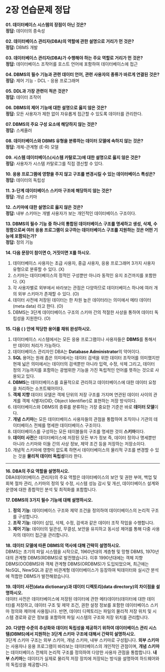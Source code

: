 # 2장 연습문제 정답

**01. 데이터베이스 시스템의 장점이 아닌 것은?**  
**정답:** 데이터의 종속성

**02. 데이터베이스 관리자(DBA)의 역할에 관한 설명으로 거리가 먼 것은?**  
**정답:** DBMS 개발

**03. 데이터베이스 관리자(DBA)가 수행해야 하는 주요 역할로 거리가 먼 것은?**  
**정답:** 데이터베이스 조작어를 호스트 언어에 포함하여 데이터베이스에 접근

**04. DBMS의 필수 기능과 관련 데이터 언어, 관련 사용자의 종류가 바르게 연결된 것은?**  
**정답:** 제어 기능 - DCL - 응용 프로그래머

**05. DDL과 가장 관련이 적은 것은?**  
**정답:** 데이터 조작어

**06. DBMS의 제어 기능에 대한 설명으로 옳지 않은 것은?**  
**정답:** 모든 사용자가 제한 없이 자유롭게 접근할 수 있도록 데이터를 관리한다.

**07. DBMS의 주요 구성 요소에 해당하지 않는 것은?**  
**정답:** 스케줄러

**08. 데이터베이스와 DBMS 유형을 분류하는 데이터 모델에 속하지 않는 것은?**  
**정답:** 개체-관계형 (E-R) 모델

**09. 시스템 데이터베이스(시스템 카탈로그)에 대한 설명으로 옳지 않은 것은?**  
**정답:** 사용자가 시스템 카탈로그를 직접 갱신할 수 있다.

**10. 응용 프로그램에 영향을 주지 않고 구조를 변경시킬 수 있는 데이터베이스 특성은?**  
**정답:** 데이터의 독립성

**11. 3-단계 데이터베이스 스키마 구조에 해당하지 않는 것은?**  
**정답:** 개념 스키마

**12. 스키마에 대한 설명으로 옳지 않은 것은?**  
**정답:** 내부 스키마는 개별 사용자가 보는 개인적인 데이터베이스 구조이다.

**13. DBMS의 필수 기능 중 하나의 통합된 데이터베이스 구조를 명세하고 생성, 삭제, 수정함으로써 여러 응용 프로그램이 요구하는 데이터베이스 구조를 지원하는 것은 어떤 기능에 포함되는가?**  
**정답:** 정의 기능

**14. 다음 문장이 참이면 O, 거짓이면 X를 하시오.**  
1. 데이터베이스 사용자는 초급 사용자, 중급 사용자, 응용 프로그래머 3가지 사용자 유형으로 분류할 수 있다. (X)  
2. 스키마는 데이터베이스의 정적인 구성뿐만 아니라 동적인 유지 조건까지를 포함한다. (X)  
3. 각 사용자별로 외부에서 바라보는 관점은 다양하므로 데이터베이스 하나에 여러 개의 외부 스키마가 존재할 수 있다. (O)  
4. 데이터 사전에 저장된 데이터는 한 차원 높은 데이터라는 의미에서 메타 데이터 (meta data) 라고 한다. (O)  
5. DBMS는 3단계 데이터베이스 구조의 스키마 간의 적절한 사상을 통하여 데이터 독립성을 지원한다. (O)  

**15. 다음 ( ) 안에 적당한 용어를 채워 완성하시오.**  
1. 데이터베이스 시스템에서는 모든 응용 프로그램이나 사용자들은 **DBMS**를 통해서만 데이터 처리가 가능하다.  
2. 데이터베이스 관리자인 DBA는 **Database Administrator**의 약어이다.  
3. **SQL** 용어는 원래 좁은 의미에서는 데이터 검색을 위한 데이터 조작어를 의미했지만 현재 넓은 의미에서는 데이터의 검색뿐만 아니라 입력, 수정, 삭제 그리고, 데이터 정의 기능까지를 포함하는 광범위한 기능을 가진 독립적인 언어를 뜻하는 것으로 사용되고 있다.  
4. **DBMS**는 데이터베이스를 효율적으로 관리하고 데이터베이스에 대한 데이터 요청을 처리하는 소프트웨어이다.  
5. **객체 지향** 데이터 모델은 객체 단위의 저장 구조를 가지며 연관된 데이터 사이의 관계를 객체 식별자(OID; Object Identifier)로 표현하는 저장 방식이다.  
6. 데이터베이스와 DBMS의 종류를 분류하는 가장 중요한 기준은 바로 **데이터 모델**이다.  
7. **개념 스키마**는 모든 데이터베이스 사용자들의 관점을 통합하여 조직이나 기관의 데이터베이스 전체를 명세한 데이터베이스 구조이다.  
8. 데이터베이스를 구성하는 모든 테이블들의 구조를 명세한 것이 **스키마**이다.  
9. **데이터 사전**은 데이터베이스에 저장된 모든 부가 정보 즉, 데이터 정의나 명세뿐만 아니라 스키마와 이들 간의 사상 정보, 제약 조건 등을 저장하는 저장소이다.  
10. 개념적 스키마에 영향이 없도록 하면서 데이터베이스의 물리적 구조를 변경할 수 있는 것을 **물리적 데이터 독립성**이라 한다.  

---

**16. DBA의 주요 역할을 설명하시오.**  
DBA(데이터베이스 관리자)의 주요 역할은 데이터베이스의 보안 및 권한 부여, 백업 및 회복 절차 관리, 스키마의 정의 및 수정, 시스템 성능 감시 및 개선, 데이터베이스 설계와 운영에 대한 종합적인 분석 및 최적화를 포함합니다.

**17. DBMS의 3가지 필수 기능에 대해 설명하시오.**  
1. **정의 기능**: 데이터베이스 구조와 제약 조건을 정의하여 데이터베이스의 논리적 구조를 구성합니다.
2. **조작 기능**: 데이터 삽입, 삭제, 수정, 검색과 같은 데이터 조작 작업을 수행합니다.
3. **제어 기능**: 데이터의 일관성, 무결성, 보안을 유지하고 동시성 제어를 통해 다중 사용자의 데이터 접근을 관리합니다.

**18. 데이터 모델에 따른 DBMS의 역사에 대해 간략히 설명하시오.**  
DBMS는 초기의 파일 시스템을 시작으로, 1960년대의 계층형 및 망형 DBMS, 1970년대의 관계형 DBMS(RDBMS)로 발전했습니다. 이후 1990년대에는 객체 지향 DBMS(OODBMS)와 객체 관계형 DBMS(ORDBMS)가 도입되었으며, 최근에는 NoSQL, NewSQL과 같은 비관계형 데이터베이스가 등장하여 빅데이터와 실시간 분석에 적합한 DBMS가 발전해왔습니다.

**19. 데이터 사전(data dictionary)과 데이터 디렉토리(data directory)의 차이점을 설명하시오.**  
데이터 사전은 데이터베이스에 저장된 데이터에 관한 메타데이터(데이터에 대한 데이터)를 저장하고, 데이터 구조 및 제약 조건, 권한 설정 정보를 포함한 데이터베이스 스키마 정의와 제어에 사용됩니다. 반면, 데이터 디렉토리는 파일의 물리적 저장 위치 및 시스템 경로와 같은 정보를 포함하여 파일 시스템의 구조와 저장 위치를 관리합니다.

**20. 다양한 수준의 추상화와 데이터 독립성을 제공하기 위하여 데이터베이스 관리 시스템(DBMS)에서 지원하는 3단계 스키마 구조에 대해서 간략히 설명하시오.**  
3단계 스키마 구조는 외부 스키마, 개념 스키마, 내부 스키마로 구성됩니다. **외부 스키마**는 사용자나 응용 프로그램이 바라보는 데이터베이스의 개인적인 관점이며, **개념 스키마**는 데이터베이스 전체의 논리적 구조를 정의하여 다양한 사용자 관점을 통합합니다. **내부 스키마**는 데이터가 실제로 물리적 저장 장치에 저장되는 방식을 설명하여 하드웨어와의 독립성을 제공합니다.
